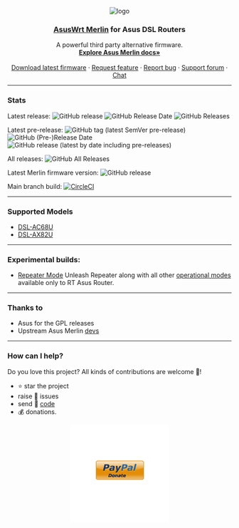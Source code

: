 <p align="center">
    <img src="http://nw-dlcdnet.asus.com/plugin/productIcons/DSL-AX82U.png" alt="logo" width="200" height="150">
</p>

<h3 align="center">
    <a href="https://github.com/RMerl/asuswrt-merlin/wiki/About-Asuswrt">AsusWrt Merlin</a> 
    for 
    Asus DSL Routers
</h3>

<p align="center">
  A powerful third party alternative firmware.
  <br>
  <a href="https://github.com/RMerl/asuswrt-merlin.ng/wiki/About-Asuswrt"><strong>Explore Asus Merlin docs»</strong></a>
  <br>
  <br>
  <a href="https://github.com/gnuton/asuswrt-merlin.ng/releases/latest">Download latest firmware</a>
  ·
  <a href="https://github.com/gnuton/asuswrt-merlin.ng/issues/new?assignees=&labels=enhancement&template=feature_request.md">Request feature</a>
  ·
  <a href="https://github.com/gnuton/asuswrt-merlin.ng/issues/new?assignees=&labels=bug&template=bug_report.md">Report bug</a>
  ·
  <a href="https://www.snbforums.com/threads/gnutons-merlin-builds-for-dsl-router-386-1_2-released.70980/">Support forum</a>
  ·
  <a href="https://gitter.im/asuswrt/merlin-dsl">Chat</a>
</p>

---------------------

### Stats
Latest release:
![GitHub release](https://img.shields.io/github/release/gnuton/asuswrt-merlin.ng.svg) 
![GitHub Release Date](https://img.shields.io/github/release-date/gnuton/asuswrt-merlin.ng.svg)
![GitHub Releases](https://img.shields.io/github/downloads/gnuton/asuswrt-merlin.ng/latest/total.svg)

Latest pre-release:
![GitHub tag (latest SemVer pre-release)](https://img.shields.io/github/v/tag/gnuton/asuswrt-merlin.ng?include_prereleases&label=pre-release)
![GitHub (Pre-)Release Date](https://img.shields.io/github/release-date-pre/gnuton/asuswrt-merlin.ng)
![GitHub release (latest by date including pre-releases)](https://img.shields.io/github/downloads-pre/gnuton/asuswrt-merlin.ng/latest/total)

All releases:
![GitHub All Releases](https://img.shields.io/github/downloads/gnuton/asuswrt-merlin.ng/total.svg)

Latest Merlin firmware version: ![GitHub release](https://img.shields.io/github/tag/RMerl/asuswrt-merlin.ng.svg)

Main branch build: [![CircleCI](https://circleci.com/gh/gnuton/asuswrt-merlin.ng/tree/dsl-master.svg?style=svg)](https://circleci.com/gh/gnuton/asuswrt-merlin.ng/tree/dsl-master)

---------------------

### Supported Models
* [DSL-AC68U](https://www.asus.com/Networking-IoT-Servers/Modem-Routers/All-series/DSLAC68U/)
* [DSL-AX82U](https://www.asus.com/Networking-IoT-Servers/WiFi-6/All-series/DSL-AX82U/)

---------------------

### Experimental builds:
* [Repeater Mode](https://github.com/gnuton/asuswrt-merlin.ng/releases/tag/gnuton-snapshot-feature-repeater) Unleash  Repeater along with all other [operational modes](https://www.asus.com/support/FAQ/1015007/) available only to RT Asus Router. 
  
---------------------
### Thanks to
- Asus for the GPL releases
- Upstream Asus Merlin [devs](https://github.com/RMerl/asuswrt-merlin.ng/graphs/contributors)

---------------------
### How can I help?
Do you love this project? All kinds of contributions are welcome 🙌!
 * ⭐️ star the project
 * raise 🐞 issues 
 * send 🙇 [code](https://github.com/gnuton/asuswrt-merlin.ng/blob/master/DEV.md) 
 * 💰 donations.

<p align="center">
    <a href="https://www.paypal.me/gnuton">
        <img src="donate.png" alt="donate" width="220" height="220"/>
    </a>
</p>
